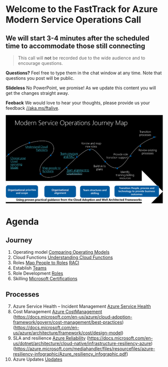 # Welcome to the FastTrack for Azure Modern Service Operations Call
## We will start 3-4 minutes after the scheduled time to accommodate those still connecting

> This call will **not** be recorded due to the wide audience and to encourage questions.

**Questions?** Feel free to type them in the chat window at any time. Note that questions you post will be public. 

**Slideless** No PowerPoint, we promise! As we update this content you will get the changes straight away.

**Feeback** We would love to hear your thoughts, please provide us your feedback [//aka.ms/ftalive](https://aka.ms/ftalive).

![journey](/png/Journey.PNG)

# Agenda
## Journey
1. Operating model [Comparing Operating Models](https://docs.microsoft.com/en-us/azure/cloud-adoption-framework/operating-model/)
2. Cloud Functions [Understanding Cloud Functions](https://docs.microsoft.com/en-us/azure/cloud-adoption-framework/organize/#understand-required-cloud-functions)
3. Roles [Map People to Roles](https://docs.microsoft.com/en-us/azure/cloud-adoption-framework/organize/organization-structures) [RACI](https://docs.microsoft.com/en-us/azure/cloud-adoption-framework/organize/raci-alignment)
4. Establish  [Teams](https://docs.microsoft.com/en-us/azure/cloud-adoption-framework/get-started/#establish-teams)
5.  Role Development [Roles](https://docs.microsoft.com/en-us/azure/cloud-adoption-framework/plan/suggested-skills)
6. Skilling [Microsoft Certifications](https://docs.microsoft.com/en-us/learn/certifications/)
## Processes
7. Azure Service Health – Incident Management [Azure Service Health](https://azure.microsoft.com/en-us/features/service-health/#features)
8. Cost Management [Azure CostManagement](https://azure.microsoft.com/en-us/services/cost-management/#features) (https://docs.microsoft.com/en-us/azure/cloud-adoption-framework/govern/cost-management/best-practices) (https://docs.microsoft.com/en-us/azure/architecture/framework/cost/design-model)
9. SLA and resilience [Azure Reliability](https://azure.microsoft.com/en-us/features/reliability/#features) (https://docs.microsoft.com/en-us/dotnet/architecture/cloud-native/infrastructure-resiliency-azure) (https://azure.microsoft.com/mediahandler/files/resourcefiles/azure-resiliency-infographic/Azure_resiliency_infographic.pdf)
10. Azure Updates [Updates](https://azure.microsoft.com/en-us/updates/)
